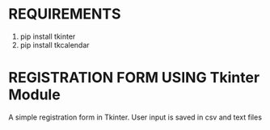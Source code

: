 # REQUIREMENTS
1. pip install tkinter
2. pip install tkcalendar

# REGISTRATION FORM USING Tkinter Module
A simple registration form in Tkinter. User input is saved in csv and text files



